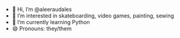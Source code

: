 - 👋 Hi, I’m @aleeraudales
- 👀 I’m interested in skateboarding, video games, painting, sewing
- 🌱 I’m currently learning Python
- 😄 Pronouns: they/them


<!---
aleeraudales/aleeraudales is a ✨ special ✨ repository because its `README.md` (this file) appears on your GitHub profile.
You can click the Preview link to take a look at your changes.
--->
